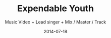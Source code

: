 ---
title: Expendable Youth
subtitle: Music Video + Lead singer + Mix / Master / Track
category: studio-recording

image: expendable-youth

description: Produced, Filmed, Directed, Edited by Paul C. Band footage filmed by Keith Ketchum. NEED Story behind "Narcissist" video production.  More detail on the studio album recording, and in-the-studio photos. NEED "Color Me GreenCOLOR ME GREEN" SOUNDCLOUD LINK.

layout: default
date: 2014-07-18
---